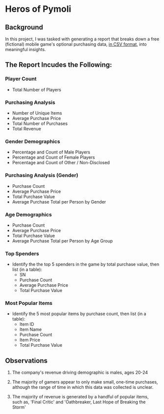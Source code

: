 # Heros of Pymoli

## Background

In this project, I was tasked with generating a report that breaks down a free (fictional) mobile game's optional purchasing data, [in CSV format](https://nu.bootcampcontent.com/NU-Coding-Bootcamp/nu-chi-data-pt-11-2020-u-c/blob/master/Homework/04-Pandas/Instructions/HeroesOfPymoli/Resources/purchase_data.csv), into meaningful insights.

## The Report Incudes the Following:

### Player Count
* Total Number of Players

### Purchasing Analysis
* Number of Unique Items
* Average Purchase Price
* Total Number of Purchases
* Total Revenue

### Gender Demographics
* Percentage and Count of Male Players
* Percentage and Count of Female Players
* Percentage and Count of Other / Non-Disclosed

### Purchasing Analysis (Gender)
* Purchase Count
* Average Purchase Price
* Total Purchase Value
* Average Purchase Total per Person by Gender

### Age Demographics
* Purchase Count
* Average Purchase Price
* Total Purchase Value
* Average Purchase Total per Person by Age Group

### Top Spenders

* Identify the the top 5 spenders in the game by total purchase value, then list (in a table):
  * SN
  * Purchase Count
  * Average Purchase Price
  * Total Purchase Value

### Most Popular Items

* Identify the 5 most popular items by purchase count, then list (in a table):
  * Item ID
  * Item Name
  * Purchase Count
  * Item Price
  * Total Purchase Value

## Observations

1. The company's revenue driving demographic is males, ages 20-24
    
2. The majority of gamers appear to only make small, one-time purchases, although the range of time in which this data was collected is   unclear.
    
3. The majority of revenue is generated by a handful of popular items, such as, 'Final Critic' and 'Oathbreaker, Last Hope of Breaking the Storm'